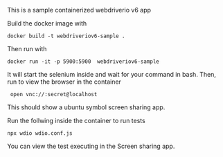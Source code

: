 This is a sample containerized webdriverio v6 app

Build the docker image with

```
docker build -t webdriveriov6-sample .
```

Then run with

```
docker run -it -p 5900:5900  webdriveriov6-sample
```

It will start the selenium inside and wait for your command in bash.
Then, run to view the browser in the container

```
 open vnc://:secret@localhost
```

This should show a ubuntu symbol screen sharing app.

Run the follwing inside the container to run tests
```
npx wdio wdio.conf.js
```

You can view the test executing in the Screen sharing app.